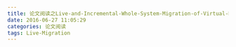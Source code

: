 ```yaml
---
title: 论文阅读之Live-and-Incremental-Whole-System-Migration-of-Virtual-Machines-Using-Block-Bitmap
date: 2016-06-27 11:05:29
categories: 论文阅读
tags: Live-Migration
---
```



